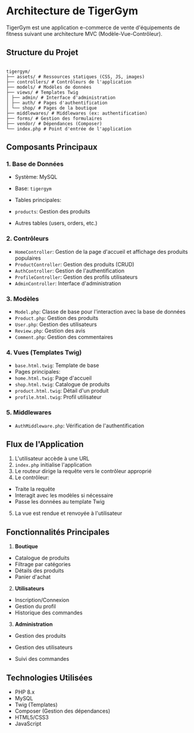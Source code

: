 # Architecture de TigerGym

TigerGym est une application e-commerce de vente d'équipements de fitness suivant une
architecture MVC (Modèle-Vue-Contrôleur).

## Structure du Projet

```

tigergym/
├── assets/ # Ressources statiques (CSS, JS, images)
├── controllers/ # Contrôleurs de l'application
├── models/ # Modèles de données
├── views/ # Templates Twig
│ ├── admin/ # Interface d'administration
│ ├── auth/ # Pages d'authentification
│ └── shop/ # Pages de la boutique
├── middlewares/ # Middlewares (ex: authentification)
├── forms/ # Gestion des formulaires
├── vendor/ # Dépendances (Composer)
└── index.php # Point d'entrée de l'application
```

## Composants Principaux

### 1. Base de Données
- Système: MySQL
- Base: `tigergym`
- Tables principales:

- `products`: Gestion des produits
- Autres tables (users, orders, etc.)

### 2. Contrôleurs
- `HomeController`: Gestion de la page d'accueil et affichage des produits populaires
- `ProductController`: Gestion des produits (CRUD)
- `AuthController`: Gestion de l'authentification
- `ProfileController`: Gestion des profils utilisateurs
- `AdminController`: Interface d'administration

### 3. Modèles
- `Model.php`: Classe de base pour l'interaction avec la base de données
- `Product.php`: Gestion des produits
- `User.php`: Gestion des utilisateurs
- `Review.php`: Gestion des avis
- `Comment.php`: Gestion des commentaires

### 4. Vues (Templates Twig)
- `base.html.twig`: Template de base
- Pages principales:
- `home.html.twig`: Page d'accueil
- `shop.html.twig`: Catalogue de produits
- `product.html.twig`: Détail d'un produit
- `profile.html.twig`: Profil utilisateur

### 5. Middlewares
- `AuthMiddleware.php`: Vérification de l'authentification

## Flux de l'Application

1. L'utilisateur accède à une URL
2. `index.php` initialise l'application
3. Le routeur dirige la requête vers le contrôleur approprié
4. Le contrôleur:
- Traite la requête
- Interagit avec les modèles si nécessaire
- Passe les données au template Twig
5. La vue est rendue et renvoyée à l'utilisateur

## Fonctionnalités Principales

1. **Boutique**
- Catalogue de produits
- Filtrage par catégories
- Détails des produits
- Panier d'achat

2. **Utilisateurs**
- Inscription/Connexion
- Gestion du profil
- Historique des commandes

3. **Administration**
- Gestion des produits
- Gestion des utilisateurs

- Suivi des commandes

## Technologies Utilisées

- PHP 8.x
- MySQL
- Twig (Templates)
- Composer (Gestion des dépendances)
- HTML5/CSS3
- JavaScript
